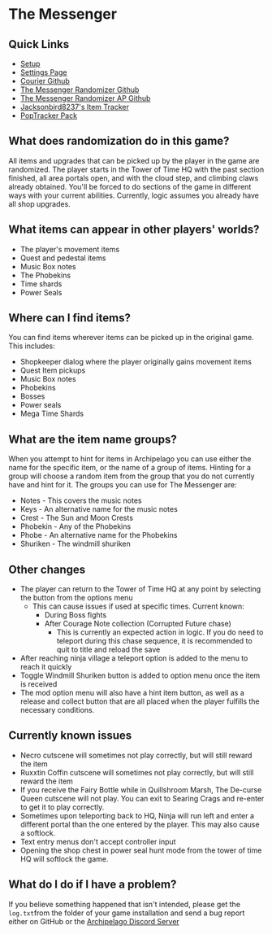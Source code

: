 # The Messenger

## Quick Links
- [Setup](../../../../tutorial/The%20Messenger/setup/en)
- [Settings Page](../../../../games/The%20Messenger/player-settings)
- [Courier Github](https://github.com/Brokemia/Courier)
- [The Messenger Randomizer Github](https://github.com/minous27/TheMessengerRandomizerMod)
- [The Messenger Randomizer AP Github](https://github.com/alwaysintreble/TheMessengerRandomizerModAP)
- [Jacksonbird8237's Item Tracker](https://github.com/Jacksonbird8237/TheMessengerItemTracker)
- [PopTracker Pack](https://github.com/alwaysintreble/TheMessengerTrackPack)

## What does randomization do in this game?

All items and upgrades that can be picked up by the player in the game are randomized. The player starts in the Tower of
Time HQ with the past section finished, all area portals open, and with the cloud step, and climbing claws already
obtained. You'll be forced to do sections of the game in different ways with your current abilities. Currently, logic
assumes you already have all shop upgrades.

## What items can appear in other players' worlds?

* The player's movement items
* Quest and pedestal items
* Music Box notes
* The Phobekins
* Time shards
* Power Seals

## Where can I find items?

You can find items wherever items can be picked up in the original game. This includes:
* Shopkeeper dialog where the player originally gains movement items
* Quest Item pickups
* Music Box notes
* Phobekins
* Bosses
* Power seals
* Mega Time Shards

## What are the item name groups?

When you attempt to hint for items in Archipelago you can use either the name for the specific item, or the name of a
group of items. Hinting for a group will choose a random item from the group that you do not currently have and hint
for it. The groups you can use for The Messenger are:
* Notes - This covers the music notes
* Keys - An alternative name for the music notes
* Crest - The Sun and Moon Crests
* Phobekin - Any of the Phobekins
* Phobe - An alternative name for the Phobekins
* Shuriken - The windmill shuriken

## Other changes

* The player can return to the Tower of Time HQ at any point by selecting the button from the options menu
  * This can cause issues if used at specific times. Current known:
    * During Boss fights
    * After Courage Note collection (Corrupted Future chase)
      * This is currently an expected action in logic. If you do need to teleport during this chase sequence, it
        is recommended to quit to title and reload the save
* After reaching ninja village a teleport option is added to the menu to reach it quickly
* Toggle Windmill Shuriken button is added to option menu once the item is received
* The mod option menu will also have a hint item button, as well as a release and collect button that are all placed when
  the player fulfills the necessary conditions.

## Currently known issues
* Necro cutscene will sometimes not play correctly, but will still reward the item
* Ruxxtin Coffin cutscene will sometimes not play correctly, but will still reward the item
* If you receive the Fairy Bottle while in Quillshroom Marsh, The De-curse Queen cutscene will not play. You can exit
  to Searing Crags and re-enter to get it to play correctly.
* Sometimes upon teleporting back to HQ, Ninja will run left and enter a different portal than the one entered by the
  player. This may also cause a softlock.
* Text entry menus don't accept controller input
* Opening the shop chest in power seal hunt mode from the tower of time HQ will softlock the game.

## What do I do if I have a problem?

If you believe something happened that isn't intended, please get the `log.txt`from the folder of your game installation
and send a bug report either on GitHub or the [Archipelago Discord Server](http://archipelago.gg/discord)
